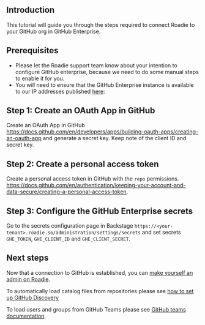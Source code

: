
## Introduction

This tutorial will guide you through the steps required to connect Roadie to your GitHub org in GitHub Enterprise.

## Prerequisites

- Please let the Roadie support team know about your intention to configure GitHub enterprise, because we need to do some manual steps to enable it for you.
- You will need to ensure that the GitHub Enterprise instance is available to our IP addresses published [here](../../details/allowlisting-roadie-traffic/): 

## Step 1: Create an OAuth App in GitHub

Create an OAuth App in GitHub https://docs.github.com/en/developers/apps/building-oauth-apps/creating-an-oauth-app and generate a secret key. Keep note of the client ID and secret key.

## Step 2: Create a personal access token

Create a personal access token in GitHub with the `repo` permissions. https://docs.github.com/en/authentication/keeping-your-account-and-data-secure/creating-a-personal-access-token.

## Step 3: Configure the GitHub Enterprise secrets

Go to the secrets configuration page in Backstage `https://<your-tenant>.roadie.so/administration/settings/secrets` and set secrets `GHE_TOKEN`, `GHE_CLIENT_ID` and `GHE_CLIENT_SECRET`.

## Next steps

Now that a connection to GitHub is established, you can [make yourself an admin on Roadie](../../getting-started/create-admin-group/).

To automatically load catalog files from repositories please see [how to set up GitHub Discovery](../../integrations/github-discovery/)

To load users and groups from GitHub Teams please see [GitHub teams documentation](../../integrations/github-teams/).
